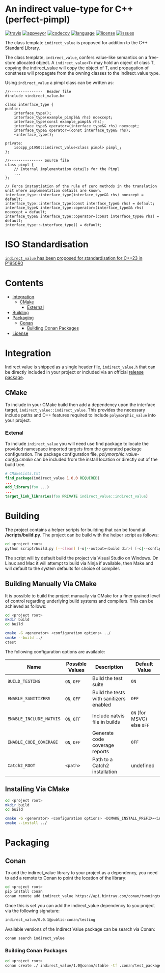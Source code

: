 # An indirect value-type for C++ (perfect-pimpl)

[![travis][badge.travis]][travis]
[![appveyor][badge.appveyor]][appveyor]
[![codecov][badge.codecov]][codecov]
[![language][badge.language]][language]
[![license][badge.license]][license]
[![issues][badge.issues]][issues]

[badge.travis]: https://img.shields.io/travis/jbcoe/indirect_value/master.svg?logo=travis
[badge.appveyor]: https://img.shields.io/appveyor/ci/jbcoe/indirect-value/master.svg?logo=appveyor
[badge.codecov]: https://img.shields.io/codecov/c/github/jbcoe/indirect_value/master.svg?logo=codecov
[badge.language]: https://img.shields.io/badge/language-C%2B%2B17-yellow.svg
[badge.license]: https://img.shields.io/badge/license-MIT-blue.svg
[badge.issues]: https://img.shields.io/github/issues/jbcoe/indirect_value.svg

[travis]: https://travis-ci.org/jbcoe/indirect_value
[appveyor]: https://ci.appveyor.com/project/jbcoe/indirect-value
[codecov]: https://codecov.io/gh/jbcoe/indirect_value
[language]: https://en.wikipedia.org/wiki/C%2B%2B17
[license]: https://en.wikipedia.org/wiki/MIT_License
[issues]: http://github.com/jbcoe/indirect_value/issues

The class template `indirect_value` is proposed for addition to the C++ Standard Library.

The class template, `indirect_value`, confers value-like semantics on a free-store
allocated object.  A `indirect_value<T>` may hold an object of class T, copying
the indirect_value<T> will copy the object of T, and propagation of constness will
propagate from the owning classes to the indirect_value type.

Using `indirect_value` a pimpl class can be written as:

~~~ {.cpp}
//---------------  Header file
#include <indirect_value.h>

class interface_type {
public:
    interface_type();
    interface_type(example_pimpl&& rhs) noexcept;
    interface_type(const example_pimpl& rhs);
    interface_type& operator=(interface_type&& rhs) noexcept;
    interface_type& operator=(const interface_type& rhs);
    ~interface_type();

private:
    isocpp_p1950::indirect_value<class pimpl> pimpl_;
};

//--------------- Source file
class pimpl {
    // Internal implementation details for the Pimpl
    ...
};

// Force instantiation of the rule of zero methods in the translation unit where implementation details are known.
interface_type::interface_type(interface_type&& rhs) noexcept = default;
interface_type::interface_type(const interface_type& rhs) = default;
interface_type& interface_type::operator=(interface_type&& rhs) noexcept = default;
interface_type& interface_type::operator=(const interface_type& rhs) = default;
interface_type::~interface_type() = default;
~~~

# ISO Standardisation
[`indirect_value` has been proposed for standardisation for C++23 in P1950R0](http://www.open-std.org/jtc1/sc22/wg21/docs/papers/2020/p1950r0.html)

# Contents
- [Integration](#integration)
  - [CMake](#cmake)
    - [External](#external)
- [Building](#building)
- [Packaging](#packaging)
  - [Conan](#conan)
    - [Building Conan Packages](#building-conan-packages)
- [License](#license)

# Integration
Indirect value is shipped as a single header file, [`indirect_value.h`](https://github.com/jbcoe/indirect_value/blob/master/indirect_value.h) that can be directly included in your project or included via an official [release package](https://github.com/jbcoe/polymorphic_value/releases).

## CMake
To include in your CMake build then add a dependency upon the interface target, `indirect_value::indirect_value`.  This provides the necessary include paths and C++ features required to include `polymorphic_value` into your project.

### Extenal
To include `indirect_value` you will need use find package to locate the provided namespace imported targets from the generated package configuration.  The package configuration file, *polymorphic_value-config.cmake* can be included from the install location or directly out of the build tree.
```cmake
# CMakeLists.txt
find_package(indirect_value 1.0.0 REQUIRED)
...
add_library(foo ...)
...
target_link_libraries(foo PRIVATE indirect_value::indirect_value)
```
# Building

The project contains a helper scripts for building that can be found at **<project root>/scripts/build.py**. The project can be build with the helper script as follows:

```bash
cd <project root>
python script/build.py [--clean] [-o|--output=<build dir>] [-c|--config=<Debug|Release>] [--sanitizers] [-v|--verbose] [-t|--tests]
```

The script will by default build the project via Visual Studio on Windows. On Linux and Mac it will attempt to build via Ninja if available, then Make and will default to the system defaults for choice of compiler.

## Building Manually Via CMake

It is possible to build the project manually via CMake for a finer grained level of control regarding underlying build systems and compilers. This can be achieved as follows:
```bash
cd <project root>
mkdir build
cd build

cmake -G <generator> <configuration options> ../
cmake --build ../
ctest
```

The following configuration options are available:

| Name                    | Possible Values | Description                             | Default Value                  |
|-------------------------|-----------------|-----------------------------------------|--------------------------------|
| `BUILD_TESTING`         | `ON`, `OFF`     | Build the test suite                    | `ON`                           |
| `ENABLE_SANITIZERS`     | `ON`, `OFF`     | Build the tests with sanitizers enabled | `OFF`                          |
| `ENABLE_INCLUDE_NATVIS` | `ON`, `OFF`     | Include natvis file in builds           | `ON` (for MSVC) else `OFF`     |
| `ENABLE_CODE_COVERAGE`  | `ON`, `OFF`     | Generate code coverage reports          | `OFF`                          |
| `Catch2_ROOT`           | `<path>`        | Path to a Catch2 installation           | undefined                      |


## Installing Via CMake

```bash
cd <project root>
mkdir build
cd build

cmake -G <generator> <configuration options> -DCMAKE_INSTALL_PREFIX=<install dir> ../
cmake --install ../
```

# Packaging

## Conan
To add the indirect_value library to your project as a dependency, you need to add a remote to Conan to point the
location of the library:
```bash
cd <project root>
pip install conan
conan remote add indirect_value https://api.bintray.com/conan/twonington/public-conan
```
Once this is set you can add the indirect_value dependency to you project via the following signature:
```bash
indirect_value/0.0.1@public-conan/testing
```
Available versions of the Indirect Value  package can be search via Conan:
```bash
conan search indirect_value
```

### Building Conan Packages

```bash
cd <project root>
conan create ./ indirect_value/1.0@conan/stable -tf .conan/test_package
```
